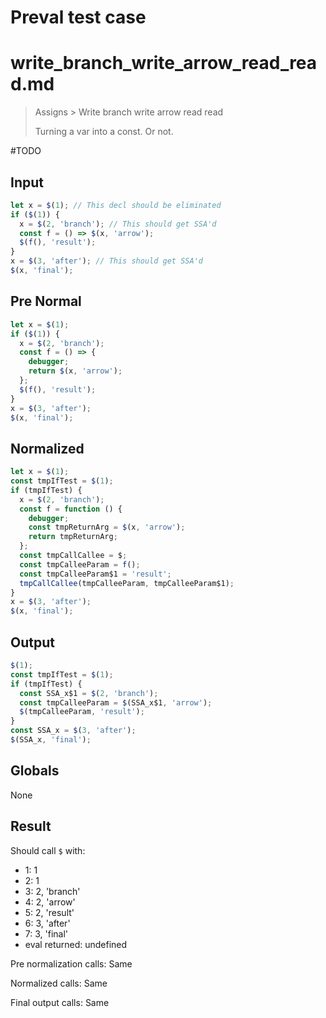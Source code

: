# Preval test case

# write_branch_write_arrow_read_read.md

> Assigns > Write branch write arrow read read
>
> Turning a var into a const. Or not.

#TODO

## Input

`````js filename=intro
let x = $(1); // This decl should be eliminated
if ($(1)) {
  x = $(2, 'branch'); // This should get SSA'd
  const f = () => $(x, 'arrow');
  $(f(), 'result');
}
x = $(3, 'after'); // This should get SSA'd
$(x, 'final');
`````

## Pre Normal

`````js filename=intro
let x = $(1);
if ($(1)) {
  x = $(2, 'branch');
  const f = () => {
    debugger;
    return $(x, 'arrow');
  };
  $(f(), 'result');
}
x = $(3, 'after');
$(x, 'final');
`````

## Normalized

`````js filename=intro
let x = $(1);
const tmpIfTest = $(1);
if (tmpIfTest) {
  x = $(2, 'branch');
  const f = function () {
    debugger;
    const tmpReturnArg = $(x, 'arrow');
    return tmpReturnArg;
  };
  const tmpCallCallee = $;
  const tmpCalleeParam = f();
  const tmpCalleeParam$1 = 'result';
  tmpCallCallee(tmpCalleeParam, tmpCalleeParam$1);
}
x = $(3, 'after');
$(x, 'final');
`````

## Output

`````js filename=intro
$(1);
const tmpIfTest = $(1);
if (tmpIfTest) {
  const SSA_x$1 = $(2, 'branch');
  const tmpCalleeParam = $(SSA_x$1, 'arrow');
  $(tmpCalleeParam, 'result');
}
const SSA_x = $(3, 'after');
$(SSA_x, 'final');
`````

## Globals

None

## Result

Should call `$` with:
 - 1: 1
 - 2: 1
 - 3: 2, 'branch'
 - 4: 2, 'arrow'
 - 5: 2, 'result'
 - 6: 3, 'after'
 - 7: 3, 'final'
 - eval returned: undefined

Pre normalization calls: Same

Normalized calls: Same

Final output calls: Same
